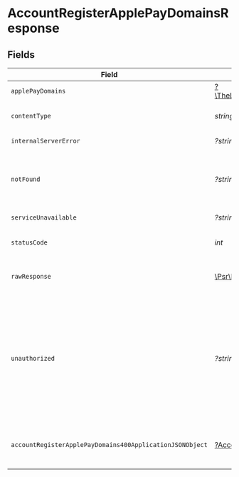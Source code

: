 # AccountRegisterApplePayDomainsResponse


## Fields

| Field                                                                                                                                                                                                | Type                                                                                                                                                                                                 | Required                                                                                                                                                                                             | Description                                                                                                                                                                                          |
| ---------------------------------------------------------------------------------------------------------------------------------------------------------------------------------------------------- | ---------------------------------------------------------------------------------------------------------------------------------------------------------------------------------------------------- | ---------------------------------------------------------------------------------------------------------------------------------------------------------------------------------------------------- | ---------------------------------------------------------------------------------------------------------------------------------------------------------------------------------------------------- |
| `applePayDomains`                                                                                                                                                                                    | [?\TheLogicStudio\ExactPayments\Models\Shared\ApplePayDomains](../../models/shared/ApplePayDomains.md)                                                                                               | :heavy_minus_sign:                                                                                                                                                                                   | **Created**                                                                                                                                                                                          |
| `contentType`                                                                                                                                                                                        | *string*                                                                                                                                                                                             | :heavy_check_mark:                                                                                                                                                                                   | HTTP response content type for this operation                                                                                                                                                        |
| `internalServerError`                                                                                                                                                                                | *?string*                                                                                                                                                                                            | :heavy_minus_sign:                                                                                                                                                                                   | **Internal Server Error**<br/>                                                                                                                                                                       |
| `notFound`                                                                                                                                                                                           | *?string*                                                                                                                                                                                            | :heavy_minus_sign:                                                                                                                                                                                   | **Not Found**\<br/>\<br/>When you'll get `404 Not Found` response:<br/>- The Account doesn't exist.<br/>                                                                                             |
| `serviceUnavailable`                                                                                                                                                                                 | *?string*                                                                                                                                                                                            | :heavy_minus_sign:                                                                                                                                                                                   | **Service Unavailable**<br/>                                                                                                                                                                         |
| `statusCode`                                                                                                                                                                                         | *int*                                                                                                                                                                                                | :heavy_check_mark:                                                                                                                                                                                   | HTTP response status code for this operation                                                                                                                                                         |
| `rawResponse`                                                                                                                                                                                        | [\Psr\Http\Message\ResponseInterface](https://www.php-fig.org/psr/psr-7/#33-psrhttpmessageresponseinterface)                                                                                         | :heavy_minus_sign:                                                                                                                                                                                   | Raw HTTP response; suitable for custom response parsing                                                                                                                                              |
| `unauthorized`                                                                                                                                                                                       | *?string*                                                                                                                                                                                            | :heavy_minus_sign:                                                                                                                                                                                   | **Unauthorized**\<br/>\<br/>When you'll get `401 Unauthorized` response:<br/>- The User or Application Token is invalid.<br/>- The User or Application Token doesn't have permission to register Apple Pay domains.<br/> |
| `accountRegisterApplePayDomains400ApplicationJSONObject`                                                                                                                                             | [?AccountRegisterApplePayDomains400ApplicationJSON](../../models/operations/AccountRegisterApplePayDomains400ApplicationJSON.md)                                                                     | :heavy_minus_sign:                                                                                                                                                                                   | **Bad Request**\<br/>\<br/>The request body contains a malformed request or is incomplete.<br/>                                                                                                      |